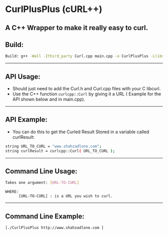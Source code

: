 # CurlPlusPlus (cURL++)
A C++ Wrapper to make it really easy to curl.
------------------------
Build:
------------------------
```sh
Build: g++ -Wall -Ithird_party Curl.cpp main.cpp -o CurlPlusPlus -Llibs/curl -lcurl && echo $?
```
------------------------
API Usage:
------------------------
- Should just need to add the Curl.h and Curl.cpp files with your C libcurl. 
- Use the C++ function ```curlcpp::Curl``` by giving it a URL ( Example for the API shown below and in main.cpp).

------------------------
API Example:
------------------------
- You can do this to get the Curled Result Stored in a variable called curlResult:

```sh
string URL_TO_CURL = "www.shahzadlone.com";
string curlResult = curlcpp::Curl( URL_TO_CURL );  
```

------------------------
Command Line Usage:
------------------------
```sh
Takes one argument: [URL-TO-CURL]
```
    WHERE:
          [URL-TO-CURL] : is a URL you wish to curl.

------------------------
Command Line Example:
------------------------
    [./CurlPlusPlus http://www.shahzadlone.com ]


